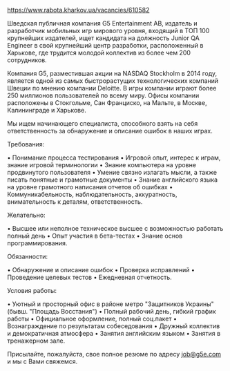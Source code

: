https://www.rabota.kharkov.ua/vacancies/610582

Шведская публичная компания G5 Entertainment AB, издатель и разработчик мобильных игр мирового уровня, входящий в ТОП 100 крупнейших издателей, ищет кандидата на должность Junior QA Engineer в свой крупнейший центр разработки, расположенный в Харькове, где трудится молодой коллектив из более чем 200 сотрудников.

Компания G5, разместившая акции на NASDAQ Stockholm в 2014 году, является одной из самых быстрорастущих технологических компаний Швеции по мнению компании Deloitte. В игры компании играют более 250 миллионов пользователей по всему миру. Офисы компании расположены в Стокгольме, Сан Франциско, на Мальте, в Москве, Калининграде и Харькове.

Мы ищем начинающего специалиста, способного взять на себя ответственность за обнаружение и описание ошибок в наших играх.

Требования:

• Понимание процесса тестирования
• Игровой опыт, интерес к играм, знание игровой терминологии
• Знание компьютера на уровне продвинутого пользователя
• Умение связно излагать мысли, а также писать понятные и грамотные документы
• Знание английского языка на уровне грамотного написания отчетов об ошибках
• Коммуникабельность, наблюдательность, аккуратность, внимательность к деталям, ответственность.

Желательно:

• Высшее или неполное техническое высшее с возможностью работать полный день
• Опыт участия в бета-тестах
• Знание основ программирования.

Обязанности:

• Обнаружение и описание ошибок
• Проверка исправлений
• Проведение целевых тестов
• Ежедневная отчетность.

Условия работы:

• Уютный и просторный офис в районе метро "Защитников Украины" (бывш. "Площадь Восстания")
• Полный рабочий день, гибкий график работы
• Официальное оформление, полный соц.пакет
• Вознаграждение по результатам собеседования
• Дружный коллектив и демократичная атмосфера
• Занятия английским языком
• Занятия в тренажерном зале.

Присылайте, пожалуйста, свое полное резюме по адресу job@g5e.com и мы с Вами свяжемся. 
